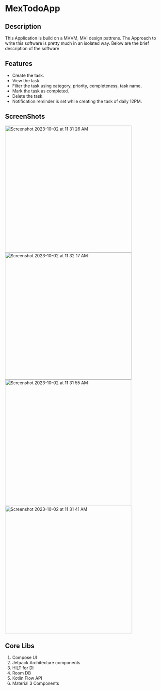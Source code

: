 # MexTodoApp


## Description
This Application is build on a MVVM, MVI design pattrens.
The Approach to write this software is pretty much in an isolated way. Below are the brief description of the software


## Features
* Create the task.
* View the task.
* Filter the task using category, priority, completeness, task name.
* Mark the task as completed.
* Delete the task.
* Notification reminder is set while creating the task of daily 12PM.

## ScreenShots
<img width="417" alt="Screenshot 2023-10-02 at 11 31 26 AM" src="https://github.com/qasimrider/MexTodoApp/assets/15344125/2eb599d9-6c1c-4765-bc5b-5256badf31cc">
<img width="418" alt="Screenshot 2023-10-02 at 11 32 17 AM" src="https://github.com/qasimrider/MexTodoApp/assets/15344125/b0989f90-86e4-4963-9e88-0fcf40c86266">
<img width="416" alt="Screenshot 2023-10-02 at 11 31 55 AM" src="https://github.com/qasimrider/MexTodoApp/assets/15344125/48493137-6ce8-4e5f-9119-444d72549505">
<img width="419" alt="Screenshot 2023-10-02 at 11 31 41 AM" src="https://github.com/qasimrider/MexTodoApp/assets/15344125/d51d4c21-592b-43cb-9f1d-5c346b4951a7">



## Core Libs
1. Compose UI
2. Jetpack Architecture components
3. HILT for DI
4. Room DB
5. Kotlin Flow API
6. Material 3 Components
